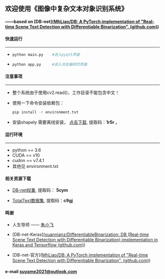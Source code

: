 ## 欢迎使用《图像中复杂文本对象识别系统》

#### 															——based on [DB-net]([MhLiao/DB: A PyTorch implementation of "Real-time Scene Text Detection with Differentiable Binarization". (github.com)](https://github.com/MhLiao/DB))

#### 快速运行

***

- ```python
  python main.py    #进入pyqt5界面
  ```

- ```python
  python app.py     #进入浏览器网页界面
  ```

#### 注意事项

***

- 整个系统由于使用cv2.read()，工作目录不能包含中文！

- 使用一下命令安装依赖包：

  ```bash
  pip install -r environment.txt
  ```

- 安装shapely 需要离线安装， [点击下载](https://pan.baidu.com/s/1qXEyrlcCHwsq5PIaHFSBRA), 提取码：**1r5r** 。

#### 运行环境 

***

- python == 3.6
- CUDA   == v10
- cudnn  == v7.4.1
- 其他见  environment.txt

#### 相关资源下载

- [DB-net权重](https://pan.baidu.com/s/15JK1ugq-r4oSwp71CVgqqA), 提取码： **5cym**

- [TotalText数据集](https://pan.baidu.com/s/1-2rXoeLcFBoJ8VU9mTaRDg), 提取码：**c9gj**

#### 鸣谢

- 人生导师 —— [朱小飞](https://www.cqut.edu.cn/info/1051/15512.htm)
- [DB-net-Keras]([xuannianz/DifferentiableBinarization: DB (Real-time Scene Text Detection with Differentiable Binarization) implementation in Keras and Tensorflow (github.com)](https://github.com/xuannianz/DifferentiableBinarization))

- [DB-net-官方]([MhLiao/DB: A PyTorch implementation of "Real-time Scene Text Detection with Differentiable Binarization". (github.com)](https://github.com/MhLiao/DB))

#### e-mail suyame2021@outlook.com

